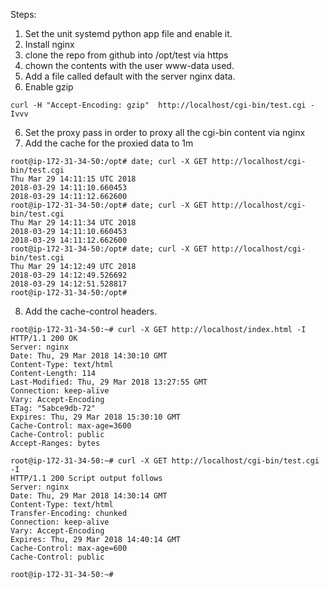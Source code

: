 Steps:

1. Set the unit systemd python app file and enable it.
2. Install nginx
3. clone the repo from github into /opt/test via https
4. chown the contents with the user www-data used.
5. Add a file called default with the server nginx data.
5. Enable gzip

```
curl -H "Accept-Encoding: gzip"  http://localhost/cgi-bin/test.cgi -Ivvv
```

6. Set the proxy pass in order to proxy all the cgi-bin content via nginx
7. Add the cache for the proxied data to 1m

```
root@ip-172-31-34-50:/opt# date; curl -X GET http://localhost/cgi-bin/test.cgi
Thu Mar 29 14:11:15 UTC 2018
2018-03-29 14:11:10.660453
2018-03-29 14:11:12.662600
root@ip-172-31-34-50:/opt# date; curl -X GET http://localhost/cgi-bin/test.cgi
Thu Mar 29 14:11:34 UTC 2018
2018-03-29 14:11:10.660453
2018-03-29 14:11:12.662600
root@ip-172-31-34-50:/opt# date; curl -X GET http://localhost/cgi-bin/test.cgi
Thu Mar 29 14:12:49 UTC 2018
2018-03-29 14:12:49.526692
2018-03-29 14:12:51.528817
root@ip-172-31-34-50:/opt# 
```

8. Add the cache-control headers.

```
root@ip-172-31-34-50:~# curl -X GET http://localhost/index.html -I
HTTP/1.1 200 OK
Server: nginx
Date: Thu, 29 Mar 2018 14:30:10 GMT
Content-Type: text/html
Content-Length: 114
Last-Modified: Thu, 29 Mar 2018 13:27:55 GMT
Connection: keep-alive
Vary: Accept-Encoding
ETag: "5abce9db-72"
Expires: Thu, 29 Mar 2018 15:30:10 GMT
Cache-Control: max-age=3600
Cache-Control: public
Accept-Ranges: bytes

root@ip-172-31-34-50:~# curl -X GET http://localhost/cgi-bin/test.cgi -I
HTTP/1.1 200 Script output follows
Server: nginx
Date: Thu, 29 Mar 2018 14:30:14 GMT
Content-Type: text/html
Transfer-Encoding: chunked
Connection: keep-alive
Vary: Accept-Encoding
Expires: Thu, 29 Mar 2018 14:40:14 GMT
Cache-Control: max-age=600
Cache-Control: public

root@ip-172-31-34-50:~# 
```

